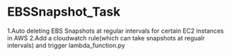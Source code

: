 # EBSSnapshot_Task
1.Auto deleting EBS Snapshots at regular intervals for certain EC2 instances in AWS
2.Add a cloudwatch rule(which can take snapshots at regualr intervals) and trigger lambda_function.py 
